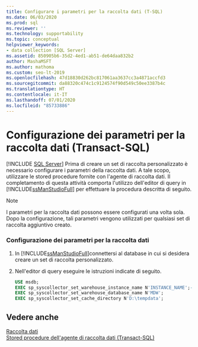 ```yaml
---
title: Configurare i parametri per la raccolta dati (T-SQL)
ms.date: 06/03/2020
ms.prod: sql
ms.reviewer: ''
ms.technology: supportability
ms.topic: conceptual
helpviewer_keywords:
- data collection [SQL Server]
ms.assetid: 850905b6-35d2-4ed1-ab51-de64daa832b2
author: MashaMSFT
ms.author: mathoma
ms.custom: seo-lt-2019
ms.openlocfilehash: 47d18830d262bc817061aa3637cc3a4871accfd3
ms.sourcegitcommit: da88320c474c1c9124574f90d549c50ee3387b4c
ms.translationtype: HT
ms.contentlocale: it-IT
ms.lasthandoff: 07/01/2020
ms.locfileid: "85733886"
---
```

# <a name="configure-data-collection-parameters-transact-sql"></a>Configurazione dei parametri per la raccolta dati (Transact-SQL)
 [!INCLUDE [SQL Server](../../includes/applies-to-version/sqlserver.md)]
  Prima di creare un set di raccolta personalizzato è necessario configurare i parametri della raccolta dati. A tale scopo, utilizzare le stored procedure fornite con l'agente di raccolta dati. Il completamento di questa attività comporta l'utilizzo dell'editor di query in [!INCLUDE[ssManStudioFull](../../includes/ssmanstudiofull-md.md)] per effettuare la procedura descritta di seguito.  
  
> [!NOTE]  
>  I parametri per la raccolta dati possono essere configurati una volta sola. Dopo la configurazione, tali parametri vengono utilizzati per qualsiasi set di raccolta aggiuntivo creato.  
  
### <a name="configure-data-collection-parameters"></a>Configurazione dei parametri per la raccolta dati  
  
1.  In [!INCLUDE[ssManStudioFull](../../includes/ssmanstudiofull-md.md)]connettersi al database in cui si desidera creare un set di raccolta personalizzato.  
  
2.  Nell'editor di query eseguire le istruzioni indicate di seguito.  

    ```sql  
    USE msdb;  
    EXEC sp_syscollector_set_warehouse_instance_name N'INSTANCE_NAME';-- where instance name is the name of the SQL Server instance  
    EXEC sp_syscollector_set_warehouse_database_name N'MDW';  
    EXEC sp_syscollector_set_cache_directory N'D:\tempdata';  
    ```  
  
## <a name="see-also"></a>Vedere anche  
 [Raccolta dati](../../relational-databases/data-collection/data-collection.md)   
 [Stored procedure dell'agente di raccolta dati &#40;Transact-SQL&#41;](../../relational-databases/system-stored-procedures/data-collector-stored-procedures-transact-sql.md)  
  
  
